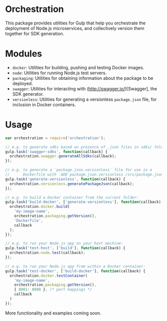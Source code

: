 Orchestration
===============

This package provides utilities for Gulp that help you orchestrate the
deployment of Node.js microservices, and collectively version
them together for SDK generation.

Modules
==========

- `docker`: Utilities for building, pushing and testing Docker images.
- `node`: Utilities for running Node.js test servers.
- `packaging`: Utilities for obtaining information about the package to be deployed.
- `swagger`: Utilities for interacting with (http://swagger.io/)[Swagger], the SDK generator.
- `versionless`: Utilities for generating a versionless `package.json` file, for inclusion in Docker containers.

Usage
======

```javascript
var orchestration = require('orchestration');

// e.g. to generate sdks based on presence of .json files in sdks/ folder:
gulp.task('swagger-sdks', function(callback) {
  orchestration.swagger.generateAllSdks(callback);
});

// e.g. to generate a `package.json.versionless` file for use in a
//      Dockerfile with `ADD package.json.versionless /srv/package.json`:
gulp.task('generate-versionless', function(callback) {
  orchestration.versionless.generatePackageJson(callback);
});

// e.g. to build a Docker container from the current folder:
gulp.task('build-docker', ['generate-versionless'], function(callback) {
  orchestration.docker.build(
    'my-image-name',
    orchestration.packaging.getVersion(),
    'Dockerfile',
    callback
  );
});

// e.g. to run your Node.js app on your host machine:
gulp.task('test-host', ['build'], function(callback) {
  orchestration.node.test(callback);
});

// e.g. to run your Node.js app from within a Docker container:
gulp.task('test-docker', ['build-docker'], function(callback) {
  orchestration.docker.testContainer(
    'my-image-name',
    orchestration.packaging.getVersion(),
    { 8001: 8080 }, /* port mappings */
    callback
  )
});

```

More functionality and examples coming soon.